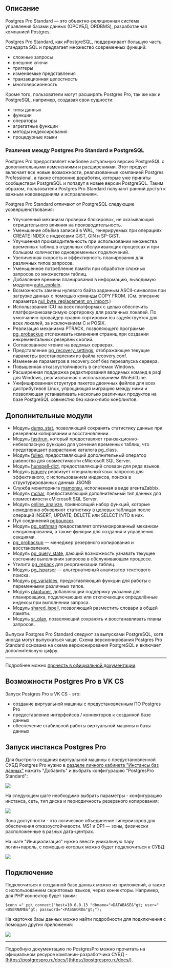 ## Описание

Postgres Pro Standard — это объектно-реляционная система управления базами данных (ОРСУБД, ORDBMS), разработанная компанией Postgres.

Postgres Pro Standard, как иPostgreSQL, поддерживает большую часть стандарта SQL и предлагает множество современных функций:

- сложные запросы
- внешние ключи
- триггеры
- изменяемые представления
- транзакционная целостность
- многоверсионность

Кроме того, пользователи могут расширять Postgres Pro, так же как и PostgreSQL, например, создавая свои сущности:

- типы данных
- функции
- операторы
- агрегатные функции
- методы индексирования
- процедурные языки

### Различия между Postgres Pro Standard и PostgreSQL

Postgres Pro предоставляет наиболее актуальную версию PostgreSQL c дополнительными изменениями и расширениями. Этот продукт включает все новые возможности, реализованные компанией Postgres Professional, а также сторонние доработки, которые уже приняты сообществом PostgreSQL и попадут в новые версии PostgreSQL. Таким образом, пользователи Postgres Pro Standard получают ранний доступ к важным нововведениям и исправлениям.

Postgres Pro Standard отличают от PostgreSQL следующие усовершенствования:

- Улучшенный механизм проверки блокировок, не оказывающий отрицательного влияния на производительность.
- Уменьшение объёма записей в WAL, генерируемых при операциях CREATE INDEX с индексами GiST, GIN и SP-GiST.
- Улучшенная производительность при использовании множества временных таблиц в отдельных обслуживающих процессах и при большом количестве одновременных подключений.
- Увеличенная скорость и эффективность планирования для различных типов запросов.
- Уменьшенное потребление памяти при обработке сложных запросов со множеством таблиц.
- Добавление времени планирования в информацию, выводимую модулем [auto_explain](https://postgrespro.ru/docs/postgrespro/11/auto-explain "F.4. auto_explain").
- Возможность замены нулевого байта заданным ASCII-символом при загрузке данных с помощью команды COPY FROM. (См. описание параметра [nul_byte_replacement_on_import](https://postgrespro.ru/docs/postgrespro/11/runtime-config-compatible#GUC-NUL-BYTE-REPLACEMENT-ON-IMPORT).)
- Использование ICU на всех платформах с целью обеспечить платформонезависимую сортировку для различных локалей. По умолчанию провайдер правил сортировки icu задействуется для всех локалей, за исключением C и POSIX.
- Реализация механизма PTRACK, позволяющего программе [pg_probackup](https://postgrespro.ru/docs/postgrespro/11/app-pgprobackup "pg_probackup") отслеживать изменения страниц при создании инкрементальных резервных копий.
- Согласованное чтение на ведомых серверах.
- Представление [pg_recovery_settings](https://postgrespro.ru/docs/postgrespro/11/view-pg-recovery-settings "51.79. pg_recovery_settings"), отображающее текущие параметры восстановления из файла recovery.conf.
- Изменение параметров в recovery.conf без перезапуска сервера.
- Повышенная отказоустойчивость в системах Windows.
- Расширенная поддержка редактирования вводимых команд в psql для Windows, реализованная с использованием WinEditLine.
- Унифицированная структура пакетов двоичных файлов для всех дистрибутивов Linux, упрощающая миграцию между ними и позволяющая устанавливать несколько различных продуктов на базе PostgreSQL совместно без каких-либо конфликтов.

## Дополнительные модули

- Модуль [dump_stat](https://postgrespro.ru/docs/postgrespro/11/dump-stat "F.13. dump_stat"), позволяющий сохранять статистику данных при резервном копировании и восстановлении.
- Модуль [fasttrun](https://postgrespro.ru/docs/postgrespro/11/fasttrun "F.15. fasttrun"), который предоставляет транзакционно-небезопасную функцию для усечения временных таблиц, что предотвращает разрастание каталога pg_class.
- Модуль [fulleq](https://postgrespro.ru/docs/postgrespro/11/fulleq "F.17. fulleq"), предоставляющий дополнительный оператор равенства для совместимости сMicrosoft SQL Server.
- Модуль [hunspell-dict](https://postgrespro.ru/docs/postgrespro/11/hunspell-dict "F.20. Модули словарей Hunspell"), предоставляющий словари для ряда языков.
- Модуль [jsquery](https://postgrespro.ru/docs/postgrespro/11/jsquery "F.24. jsquery") реализует специальный язык запросов для эффективного, с использованием индексов, поиска в структурированных данных JSONB
- Служба мониторинга [mamonsu](https://postgrespro.ru/docs/postgrespro/11/mamonsu "mamonsu"), исполненная в виде агентаZabbix.
- Модуль [mchar](https://postgrespro.ru/docs/postgrespro/11/mchar "F.27. mchar"), предоставляющий дополнительный тип данных для совместимости сMicrosoft SQL Server.
- Модуль [online_analyze](https://postgrespro.ru/docs/postgrespro/11/online-analyze "F.28. online_analyze"), привносящий набор функций, которые немедленно обновляют статистику в целевых таблицах после операций INSERT, UPDATE, DELETE или SELECT INTO в них.
- Пул соединений [pgbouncer](https://postgrespro.ru/docs/postgrespro/11/pgbouncer "pgbouncer").
- Модуль [pg_pathman](https://postgrespro.ru/docs/postgrespro/11/pg-pathman "F.34. pg_pathman") предоставляет оптимизированный механизм секционирования, а также функции для создания и управления секциями.
- [pg_probackup](https://postgrespro.ru/docs/postgrespro/11/app-pgprobackup "pg_probackup") — менеджер резервного копирования и восстановления.
- Модуль [pg_query_state](https://postgrespro.ru/docs/postgrespro/11/pg-query-state "F.36. pg_query_state"), дающий возможность узнавать текущее состояние выполнения запросов в обслуживающем процессе.
- Утилита [pg_repack](https://postgrespro.ru/docs/postgrespro/11/app-pgrepack "pg_repack") для реорганизации таблиц.
- Модуль [pg_tsparser](https://postgrespro.ru/docs/postgrespro/11/pg-tsparser "F.41. pg_tsparser") — альтернативный анализатор текстового поиска.
- Модуль [pg_variables](https://postgrespro.ru/docs/postgrespro/11/pg-variables "F.42. pg_variables"), предоставляющий функции для работы с переменными различных типов.
- Модуль [plantuner](https://postgrespro.ru/docs/postgrespro/11/plantuner "F.44. plantuner"), добавляющий поддержку указаний для планировщика, подключающих или отключающих определённые индексы при выполнении запроса.
- Модуль [shared_ispell](https://postgrespro.ru/docs/postgrespro/11/shared-ispell "F.48. shared_ispell"), позволяющий разместить словари в общей памяти.
- Модуль [sr_plan](https://postgrespro.ru/docs/postgrespro/11/sr-plan "F.50. sr_plan"), позволяющий сохранять и восстанавливать планы запросов.

Выпуски Postgres Pro Standard следуют за выпусками PostgreSQL, хотя иногда могут выпускаться чаще. Схема версионирования Postgres Pro Standard основана на схеме версионирования PostgreSQL и включает дополнительную цифру.

---

Подробнее можно [прочесть в официальной документации](https://postgrespro.ru/docs/postgrespro/11/index).

## Возможности Postgres Pro в VK CS

Запуск Postgres Pro в VK CS - это:

- создание виртуальной машины с предустановленным ПО Postgres Pro
- предоставление интерфейсов / коннекторов к созданной базе данных
- обеспечение стабильной работы виртуальной машины и базы данных

## Запуск инстанса Postgres Pro

Для быстрого создания виртуальной машины с предустановленной СУБД Postgres Pro нужно в [разделе личного кабинета "Инстансы баз данных"](https://mcs.mail.ru/app/services/databases/add/) нажать "Добавить" и выбрать конфигурацию "PostgresPro Standard":

![](./assets/1603324422694-1603324422694.png)

На следующем шаге необходимо выбрать параметры - конфигурацию инстанса, сеть, тип диска и периодичность резервного копирования:

![](./assets/1603324378715-1603324378714.png)

Зона доступности - это логическое объединение гипервизоров для обеспечения отказоустойчивости. MS1 и DP1 — зоны, физически расположенные в разных дата-центрах.

На шаге "Инициализация" нужно ввести уникальную пару логин+пароль, с помощью которых можно будет подключиться к СУБД:

![](./assets/1603324519929-1603324519929.png)

## Подключение

Подключиться к созданной базе данных можно из приложений, а также с использованием скриптовых языков, через коннекторы. Например, для PHP коннектор будет таким:

```
$conn =" pg\_connect("host=10.0.0.13 "dbname="<DATABASE&"gt; user="<USERNAME&"gt; password="<PASSWORD&"gt;");
```

На карточке базы данных можно найти подробности для подключения с помощью других приложений:

![](./assets/1594621941582-1594621941582.png)

---

Подробную документацию по PostgresPro можно прочитать на официальном ресурсе компании-разработчика СУБД - [https://postgrespro.ru/docs/](https://postgrespro.ru/docs/).
